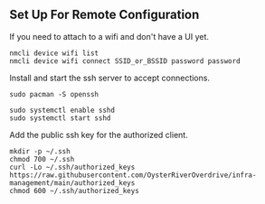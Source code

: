 ## Set Up For Remote Configuration

If you need to attach to a wifi and don't have a UI yet.

```
nmcli device wifi list
nmcli device wifi connect SSID_or_BSSID password password
```

Install and start the ssh server to accept connections.

```
sudo pacman -S openssh

sudo systemctl enable sshd
sudo systemctl start sshd
```

Add the public ssh key for the authorized client.

```
mkdir -p ~/.ssh
chmod 700 ~/.ssh
curl -Lo ~/.ssh/authorized_keys https://raw.githubusercontent.com/OysterRiverOverdrive/infra-management/main/authorized_keys
chmod 600 ~/.ssh/authorized_keys
```
